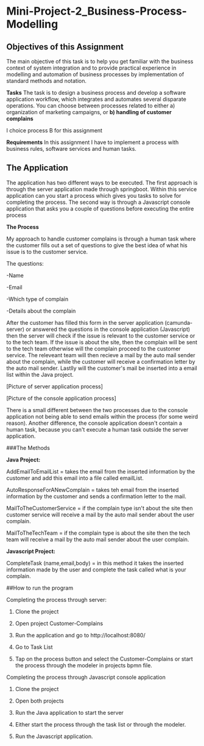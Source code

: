 # Mini-Project-2_Business-Process-Modelling

## Objectives of this Assignment
The main objective of this task is to help you get familiar with the business context of system integration and to provide practical experience in modelling and automation of business processes by implementation of standard methods and notation.

**Tasks**
The task is to design a business process and develop a software application workflow, which integrates
and automates several disparate operations.
You can choose between processes related to either
a) organization of marketing campaigns, or
**b) handling of customer complains**

I choice process B for this assignment

**Requirements**
In this assignment I have to implement a process with business rules, software services and human tasks. 

## The Application

The application has two different ways to be executed. The first approach is through the server application made through springboot. Within this service application can you start a process which gives you tasks to solve for completing the process. The second way is through a Javascript console application that asks you a couple of questions before executing the entire process

**The Process**

My approach to handle customer complains is through a human task where the customer fills out a set of questions to give the best idea of what his issue is to the customer service. 

The questions:

-Name

-Email

-Which type of complain

-Details about the complain

After the customer has filled this form in the server application (camunda-server) or answered the questions in the console application (Javascript) then the server will check if the issue is relevant to the customer service or to the tech team. If the issue is about the site, then the complain will be sent to the tech team otherwise will the complain proceed to the customer service. The releveant team will then recieve a mail by the auto mail sender about the complain, while the customer will receive a confirmation letter by the auto mail sender. Lastlly will the customer's mail be inserted into a email list within the Java project.

[Picture of server application process]

[Picture of the console application process]

There is a small different between the two processes due to the console application not being able to send emails within the process (for some weird reason). Another difference, the console application doesn't contain a human task, because you can't execute a human task outside the server application.

###The Methods

<strong>Java Project:</strong>

AddEmailToEmailList = takes the email from the inserted information by the customer and add this email into a file called emailList.

AutoResponseForANewComplain = takes teh email from the inserted information by the customer and sends a confirmation letter to the mail.

MailToTheCustomerService = if the complain type isn't about the site then customer service will receive a mail by the auto mail sender about the user complain.

MailToTheTechTeam = if the complain type is about the site then the tech team will receive a mail by the auto mail sender about the user complain.

<strong>Javascript Project:</strong>

CompleteTask (name,email,body) = in this method it takes the inserted information made by the user and complete the task called what is your complain.

##How to run the program

Completing the process through server:

1. Clone the project

2. Open project Customer-Complains

3. Run the application and go to http://localhost:8080/

4. Go to Task List

5. Tap on the process button and select the Customer-Complains or start the process through the modeler in projects bpmn file.

Completing the process through Javascript console application

1. Clone the project

2. Open both projects

3. Run the Java application to start the server

4. Either start the process through the task list or through the modeler.

5. Run the Javascript application.

